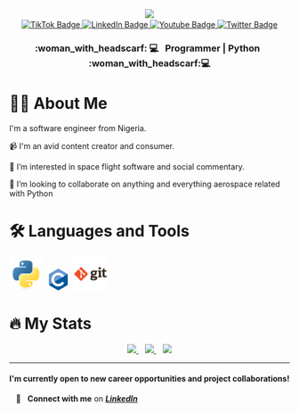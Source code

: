 <div id="header" align="center">
<img src="https://user-images.githubusercontent.com/100206676/170786540-2b9fc39c-e2cc-42bd-81a5-dd955a9d2aa4.png"![STK-20220527-WA0012]()
 width="175"/>
    <div id="badges">
      <a href="https://www.tiktok.com/@balotofi">
        <img src="https://img.shields.io/badge/TikTok-black?style=for-the-badge&logo=tiktok&logoColor=white" alt="TikTok Badge"/>
      </a>
      <a href="https://www.linkedin.com/in/balotofi">
        <img src="https://img.shields.io/badge/LinkedIn-blue?style=for-the-badge&logo=linkedin&logoColor=white" alt="LinkedIn Badge"/>
      </a>
      <a href="https://www.youtube.com/channel/UCXtv7IBtgJKBd1xiDkFh-cw">
        <img src="https://img.shields.io/badge/YouTube-red?style=for-the-badge&logo=youtube&logoColor=white" alt="Youtube Badge"/>
      </a>
      <a href="https://www.twitter.com/balotofi">
        <img src="https://img.shields.io/badge/Twitter-blue?style=for-the-badge&logo=twitter&logoColor=white" alt="Twitter Badge"/>
      </a>
    </div>
</div>


<h3 align='center'>:woman_with_headscarf: 💻&nbsp&nbsp Programmer | Python&nbsp&nbsp :woman_with_headscarf:💻</h3>

# :woman_technologist: About Me

I'm a software engineer from Nigeria.

📹 I'm an avid content creator and consumer.

👀 I’m interested in space flight software and social commentary.

💞️ I’m looking to collaborate on anything and everything aerospace related with Python

# :hammer_and_wrench: Languages and Tools

<div>
  <img src="https://github.com/devicons/devicon/blob/master/icons/python/python-original.svg" title="Python" alt="Python" width="60" height="60"/>&nbsp;
  <img src="https://github.com/devicons/devicon/blob/master/icons/c/c-original.svg" title="C" alt="JavaScript" width="40" height="40"/>&nbsp;
  <img src="https://github.com/devicons/devicon/blob/master/icons/git/git-original-wordmark.svg" title="Git" alt="Git" width="60" height="60"/>
</div>

# :fire: My Stats 

<div align='center'>
  <a href="https://github.com/mmpacker/github-readme-stats">
    <img height=200 src="https://github-readme-stats.vercel.app/api?username=balotofi&theme=vision-friendly-dark&show_icons=true" />
  </a>&nbsp&nbsp
  <a href="https://git.io/streak-stats">
    <img height=200 src="http://github-readme-streak-stats.herokuapp.com?user=balotofi&theme=dark&background=000000" />
  </a>&nbsp&nbsp
  <a href="https://github.com/mmpacker/github-readme-stats">
    <img height=200 src="https://github-readme-stats.vercel.app/api/top-langs/?username=balotofi&theme=vision-friendly-dark" />
  </a>
</div>

<hr/>

<h4>I'm currently open to new career opportunities and project collaborations!</h4>
<div>
  <span>&nbsp&nbsp&nbsp🔗&nbsp&nbsp&nbsp<strong>Connect with me</strong> on <strong><em><a href='https://www.linkedin.com/in/balotofi/'>LinkedIn</a></em></strong></span>
</div>

<!---
balotofi/balotofi is a ✨ special ✨ repository because its `README.md` (this file) appears on your GitHub profile.
You can click the Preview link to take a look at your changes.
--->
